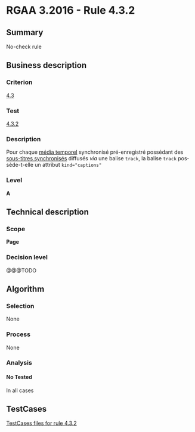 # RGAA 3.2016 - Rule 4.3.2

## Summary
No-check rule


## Business description

### Criterion
[4.3](http://references.modernisation.gouv.fr/rgaa-accessibilite/criteres.html#crit-4-3)

### Test
[4.3.2](http://references.modernisation.gouv.fr/rgaa-accessibilite/criteres.html#test-4-3-2)

### Description
<div lang="fr">Pour chaque <a href="http://references.modernisation.gouv.fr/rgaa-accessibilite/glossaire.html#mdia-temporel-type-son-vido-et-synchronis">m&#xE9;dia temporel</a> synchronis&#xE9; pr&#xE9;-enregistr&#xE9; poss&#xE9;dant des <a href="http://references.modernisation.gouv.fr/rgaa-accessibilite/glossaire.html#soustitres-synchroniss-objet-multimdia">sous-titres synchronis&#xE9;s</a> diffus&#xE9;s <i>via</i> une balise <code lang="en">track</code>, la balise <code lang="en">track</code> poss&#xE8;de-t-elle un attribut <code lang="en">kind="captions"</code></div>

### Level
**A**


## Technical description

### Scope
**Page**

### Decision level
@@@TODO


## Algorithm

### Selection
None

### Process
None

### Analysis

#### No Tested
In all cases


##  TestCases

[TestCases files for rule 4.3.2](https://github.com/Asqatasun/Asqatasun/tree/develop/rules/rules-rgaa3.2016/src/test/resources/testcases/rgaa32016/Rgaa32016Rule040302/)


